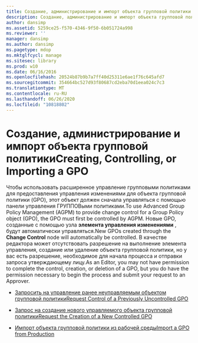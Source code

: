 ```yaml
---
title: Создание, администрирование и импорт объекта групповой политики
description: Создание, администрирование и импорт объекта групповой политики
author: dansimp
ms.assetid: 5259ce25-f570-4346-9f50-6b051724a998
ms.reviewer: ''
manager: dansimp
ms.author: dansimp
ms.pagetype: mdop
ms.mktglfcycl: manage
ms.sitesec: library
ms.prod: w10
ms.date: 06/16/2016
ms.openlocfilehash: 20524b87b9b7a7ff40d25311e6ae1f76c645afd7
ms.sourcegitcommit: 354664bc527d93f80687cd2eba70d1eea024c7c3
ms.translationtype: MT
ms.contentlocale: ru-RU
ms.lasthandoff: 06/26/2020
ms.locfileid: "10818802"
---
```

# <span data-ttu-id="5ad1b-103">Создание, администрирование и импорт объекта групповой политики</span><span class="sxs-lookup"><span data-stu-id="5ad1b-103">Creating, Controlling, or Importing a GPO</span></span>


<span data-ttu-id="5ad1b-104">Чтобы использовать расширенное управление групповыми политиками для предоставления управления изменениями для объекта групповой политики (GPO), этот объект должен сначала управляться с помощью панели управления ГРУППОВыми политиками.</span><span class="sxs-lookup"><span data-stu-id="5ad1b-104">To use Advanced Group Policy Management (AGPM) to provide change control for a Group Policy object (GPO), the GPO must first be controlled by AGPM.</span></span> <span data-ttu-id="5ad1b-105">Новые GPO, созданные с помощью узла **элемента управления изменениями** , будут автоматически управляться.</span><span class="sxs-lookup"><span data-stu-id="5ad1b-105">New GPOs created through the **Change Control** node will automatically be controlled.</span></span> <span data-ttu-id="5ad1b-106">В качестве редактора может отсутствовать разрешение на выполнение элемента управления, создание или удаление объекта групповой политики, но у вас есть разрешение, необходимое для начала процесса и отправки запроса утверждающему лицу.</span><span class="sxs-lookup"><span data-stu-id="5ad1b-106">As an Editor, you may not have permission to complete the control, creation, or deletion of a GPO, but you do have the permission necessary to begin the process and submit your request to an Approver.</span></span>

-   [<span data-ttu-id="5ad1b-107">Запросить на управление ранее неуправляемым объектом групповой политики</span><span class="sxs-lookup"><span data-stu-id="5ad1b-107">Request Control of a Previously Uncontrolled GPO</span></span>](request-control-of-a-previously-uncontrolled-gpo.md)

-   [<span data-ttu-id="5ad1b-108">Запрос на создание нового управляемого объекта групповой политики</span><span class="sxs-lookup"><span data-stu-id="5ad1b-108">Request the Creation of a New Controlled GPO</span></span>](request-the-creation-of-a-new-controlled-gpo.md)

-   [<span data-ttu-id="5ad1b-109">Импорт объекта групповой политики из рабочей среды</span><span class="sxs-lookup"><span data-stu-id="5ad1b-109">Import a GPO from Production</span></span>](import-a-gpo-from-production-editor.md)

 

 





